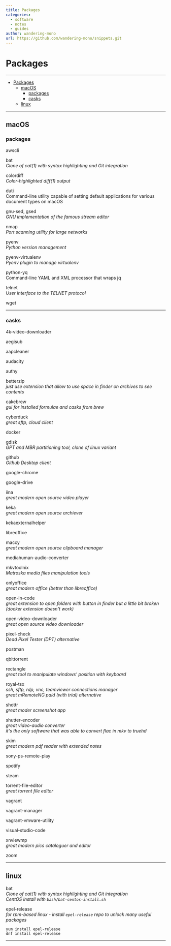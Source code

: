 ```yaml
---
title: Packages
categories:
  - software
  - notes
  - guides
author: wandering-mono
url: https://github.com/wandering-mono/snippets.git
---
```


# Packages

---

- [Packages](#packages)
  - [macOS](#macos)
    - [packages](#packages-1)
    - [casks](#casks)
  - [linux](#linux)

---

## macOS

### packages

awscli

bat  
*Clone of cat(1) with syntax highlighting and Git integration*

colordiff  
*Color-highlighted diff(1) output*

duti  
Command-line utility capable of setting default applications for various document types on macOS

gnu-sed, gsed  
*GNU implementation of the famous stream editor*

nmap  
*Port scanning utility for large networks*  

pyenv  
*Python version management*  

pyenv-virtualenv  
*Pyenv plugin to manage virtualenv*

python-yq  
Command-line YAML and XML processor that wraps jq

telnet  
*User interface to the TELNET protocol*

wget

---

### casks

4k-video-downloader

aegisub

aapcleaner

audacity

authy

betterzip  
*just use extension that allow to use space in finder on archives to see contents*

cakebrew  
*gui for installed formulae and casks from brew*

cyberduck  
*great sftp, cloud client*

docker

gdisk  
*GPT and MBR partitioning tool, clone of linux variant*

github  
*Github Desktop client*

google-chrome

google-drive

iina  
*great modern open source video player*

keka  
*great modern open source  archiever*

kekaexternalhelper

libreoffice

maccy  
*great modern open source clipboard manager*

mediahuman-audio-converter

mkvtoolnix  
*Matroska media files manipulation tools*

onlyoffice  
*great modern office (better than libreoffice)*

open-in-code  
*great extension to open folders with button in finder but a little bit broken (docker extension doesn't work)*

open-video-downloader  
*great open source video downloader*

pixel-check  
*Dead Pixel Tester (DPT) alternative*

postman

qbittorrent

rectangle  
*great tool to manipulate windows' position with keyboard*

royal-tsx  
*ssh, sftp, rdp, vnc, teamviewer connections manager  
great mRemoteNG paid (with trial) alternative*

shottr  
*great moder screenshot app*

shutter-encoder  
*great video-audio converter  
it's the only software that was able to convert flac in mkv to truehd*

skim  
*great modern pdf reader with extended notes*

sony-ps-remote-play

spotify

steam

torrent-file-editor  
*great torrent file editor*

vagrant

vagrant-manager

vagrant-vmware-utility

visual-studio-code

xnviewmp  
*great modern pics cataloguer and editor*

zoom

---

## linux

bat  
*Clone of cat(1) with syntax highlighting and Git integration  
CentOS install with `bash/bat-centos-install.sh`*

epel-release  
*for rpm-based linux - install `epel-release` repo to unlock many useful packages*

```shell
yum install epel-release
dnf install epel-release 
```

---
